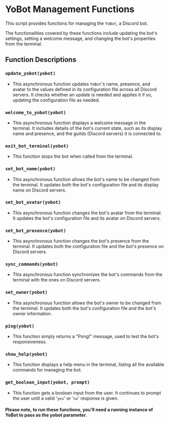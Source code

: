 # YoBot Management Functions

This script provides functions for managing the `YoBot`, a Discord bot. 

The functionalities covered by these functions include updating the bot's settings, setting a welcome message, and changing the bot's properties from the terminal.

## Function Descriptions

### `update_yobot(yobot)`
- This asynchronous function updates `YoBot`'s name, presence, and avatar to the values defined in its configuration file across all Discord servers. It checks whether an update is needed and applies it if so, updating the configuration file as needed.

### `welcome_to_yobot(yobot)`
- This asynchronous function displays a welcome message in the terminal.
    It includes details of the bot's current state, such as its display name and presence, and the guilds (Discord servers) it is connected to.

### `exit_bot_terminal(yobot)`
- This function stops the bot when called from the terminal.

### `set_bot_name(yobot)`
- This asynchronous function allows the bot's name to be changed from the terminal.
    It updates both the bot's configuration file and its display name on Discord servers.

### `set_bot_avatar(yobot)`
- This asynchronous function changes the bot's avatar from the terminal.
    It updates the bot's configuration file and its avatar on Discord servers.

### `set_bot_presence(yobot)`
- This asynchronous function changes the bot's presence from the terminal.
    It updates both the configuration file and the bot's presence on Discord servers.

### `sync_commands(yobot)`
- This asynchronous function synchronizes the bot's commands from the terminal with the ones on Discord servers.

### `set_owner(yobot)`
- This asynchronous function allows the bot's owner to be changed from the terminal.
    It updates both the bot's configuration file and the bot's owner information.

### `ping(yobot)`
- This function simply returns a "Pong!" message, used to test the bot's responsiveness.

### `show_help(yobot)`
- This function displays a help menu in the terminal, listing all the available commands for managing the bot.

### `get_boolean_input(yobot, prompt)`
- This function gets a boolean input from the user.
    It continues to prompt the user until a valid '`yes`' or '`no`' response is given.

#### Please note, to run these functions, you'll need a running instance of YoBot to pass as the yobot parameter.
